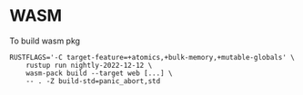 # WASM

To build wasm pkg

```
RUSTFLAGS='-C target-feature=+atomics,+bulk-memory,+mutable-globals' \
	rustup run nightly-2022-12-12 \
	wasm-pack build --target web [...] \
	-- . -Z build-std=panic_abort,std
```

